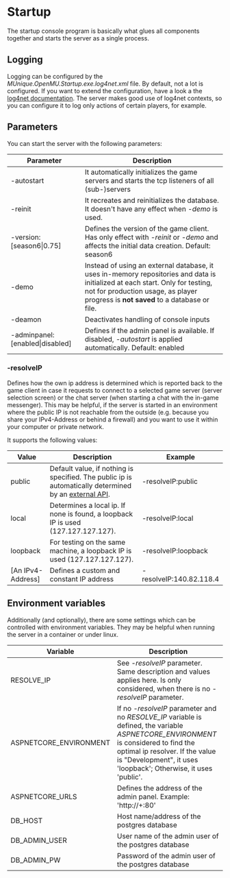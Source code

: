 ﻿# Startup

The startup console program is basically what glues all components together and
starts the server as a single process.

## Logging

Logging can be configured by the *MUnique.OpenMU.Startup.exe.log4net.xml* file.
By default, not a lot is configured. If you want to extend the configuration,
have a look a the [log4net documentation](https://logging.apache.org/log4net/release/manual/configuration.html).
The server makes good use of log4net contexts, so you can configure it to log
only actions of certain players, for example.

## Parameters

You can start the server with the following parameters:

| Parameter   | Description       |
|-------------|-------------------|
| -autostart  | It automatically initializes the game servers and starts the tcp listeners of all (sub-)servers |
| -reinit     | It recreates and reinitializes the database. It doesn't have any effect when *-demo* is used. |
| -version:[season6\|0.75]    | Defines the version of the game client. Has only effect with *-reinit* or *-demo* and affects the initial data creation. Default: season6|
| -demo       | Instead of using an external database, it uses in-memory repositories and data is initialized at each start. Only for testing, not for production usage, as player progress is **not saved** to a database or file. |
| -deamon     | Deactivates handling of console inputs |
| -adminpanel:[enabled\|disabled] | Defines if the admin panel is available. If disabled, *-autostart* is applied automatically. Default: enabled |

### -resolveIP

Defines how the own ip address is determined which is reported back to the game
client in case it requests to connect to a selected game server (server selection
screen) or the chat server (when starting a chat with the in-game messenger).
This may be helpful, if the server is started in an environment where the public
IP is not reachable from the outside (e.g. because you share your IPv4-Address
or behind a firewall) and you want to use it within your computer or private network.

It supports the following values:

| Value  | Description  | Example |
|--------|--------------|---------|
| public | Default value, if nothing is specified. The public ip is automatically determined by an [external API](https://www.ipify.org/). | -resolveIP:public |
| local  | Determines a local ip. If none is found, a loopback IP is used (127.127.127.127). | -resolveIP:local |
| loopback  | For testing on the same machine, a loopback IP is used (127.127.127.127). | -resolveIP:loopback |
| [An IPv4-Address] | Defines a custom and constant IP address| -resolveIP:140.82.118.4 |

## Environment variables

Additionally (and optionally), there are some settings which can be controlled with environment variables.
They may be helpful when running the server in a container or under linux.

| Variable    | Description       |
|-------------|-------------------|
| RESOLVE_IP  | See *-resolveIP* parameter. Same description and values applies here. Is only considered, when there is no *-resolveIP* parameter. |
| ASPNETCORE_ENVIRONMENT | If no *-resolveIP* parameter and no *RESOLVE_IP* variable is defined, the variable *ASPNETCORE_ENVIRONMENT* is considered to find the optimal ip resolver. If the value is "Development", it uses 'loopback'; Otherwise, it uses 'public'. |
| ASPNETCORE_URLS | Defines the address of the admin panel. Example: 'http://+:80' |
| DB_HOST | Host name/address of the postgres database |
| DB_ADMIN_USER | User name of the admin user of the postgres database |
| DB_ADMIN_PW   | Password of the admin user of the postgres database |